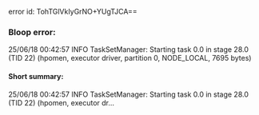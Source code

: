 error id: TohTGlVkIyGrNO+YUgTJCA==
### Bloop error:

25/06/18 00:42:57 INFO TaskSetManager: Starting task 0.0 in stage 28.0 (TID 22) (hpomen, executor driver, partition 0, NODE_LOCAL, 7695 bytes)
#### Short summary: 

25/06/18 00:42:57 INFO TaskSetManager: Starting task 0.0 in stage 28.0 (TID 22) (hpomen, executor dr...